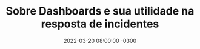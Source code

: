 ---
layout: post 
title:  "Sobre Dashboards e sua utilidade na resposta de incidentes"
date:   2022-03-20 08:00:00 -0300
published: true
tag: "Edição #2 - 21.03.2022"
headline: "Sobre Dashboards e sua utilidade na resposta de incidentes"
highlight_title: "On the Brittleness of Dashboards"
highlight_url: "https://www.honeycomb.io/blog/brittleness-of-dashboards/"
highlight_autor: "Fred Hebert"
comentario: |-
    "As respostas de incidentes são, em sua grande maioria, atividades de máxima urgência e de enorme pressão para todos os envolvidos. A capacidade de responder rapidamente e desenvolver hipóteses adequadas que contribuam para restauração dos serviços requer que os engenheiros de plataforma (sysadmins) tenham um bom modelo mental de como o sistema funciona, o que representa o funcionamento normal, e quais prováveis variáveis podem ter relação com o evento. Qual o problema dos dashboards? Apesar de serem ferramentas adequadas em muitos contextos, ter dashboards complexos e repletos de informações não se traduz em uma melhor resposta de incidentes e na maioria das vezes resultam em times que intencionalmente despresam seus indicadores. A resposta eficaz de incidentes deve ser baseada na criação de alertas que sejam capazes de carregar o contexto do incidente, e oferecer aos respondentes apenas as informações relevantes que contribuam para identicar os fatos causadores. Nem mais, nem menos"
comentado_por: "Ricardo Coelho de Sousa"
comentado_por_linkedin: "http://www.linkedin.com/in/rcsousa1"
---
